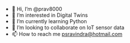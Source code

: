 - 👋 Hi, I’m @prav8000
- 👀 I’m interested in Digital Twins
- 🌱 I’m currently learning Python
- 💞️ I’m looking to collaborate on IoT sensor data
- 📫 How to reach me psravindra@hotmail.com

<!---
prav8000/prav8000 is a ✨ special ✨ repository because its `README.md` (this file) appears on your GitHub profile.
You can click the Preview link to take a look at your changes.
--->
